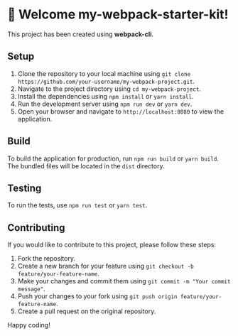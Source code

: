 # 🚀 Welcome my-webpack-starter-kit!

This project has been created using **webpack-cli**.

## Setup

1. Clone the repository to your local machine using `git clone https://github.com/your-username/my-webpack-project.git`.
2. Navigate to the project directory using `cd my-webpack-project`.
3. Install the dependencies using `npm install` or `yarn install`.
4. Run the development server using `npm run dev` or `yarn dev`.
5. Open your browser and navigate to `http://localhost:8080` to view the application.

## Build

To build the application for production, run `npm run build` or `yarn build`. The bundled files will be located in the `dist` directory.

## Testing

To run the tests, use `npm run test` or `yarn test`.

## Contributing

If you would like to contribute to this project, please follow these steps:

1. Fork the repository.
2. Create a new branch for your feature using `git checkout -b feature/your-feature-name`.
3. Make your changes and commit them using `git commit -m "Your commit message"`.
4. Push your changes to your fork using `git push origin feature/your-feature-name`.
5. Create a pull request on the original repository.

Happy coding!

